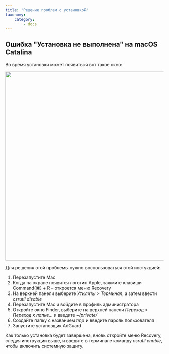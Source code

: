 ```yaml
---
title: 'Решение проблем с установкой'
taxonomy:
    category:
        - docs
---
```


## Ошибка "Установка не выполнена" на macOS Catalina

Во время установки может появиться вот такое окно: 

<img src="https://cdn.adguard.com/public/Adguard/kb/MAC/macerrorscreenRU.png" width="600" />

Для решения этой проблемы нужно воспользоваться этой инстукцией:

1) Перезапустите Mac
2) Когда на экране появится логотип Apple, зажмите клавиши Command(⌘) + R – откроется меню Recovery
3) На верхней панели выберите *Утилиты* > *Терминал*, а затем ввести *csrutil disable*
4) Перезапустите Mac и войдите в профиль администратора
5) Откройте окно Finder, выберите на верхней панели *Переход* > *Переход к папке...* и введите *~/private/*
6) Создайте папку с названием *tmp* и введите пароль пользователя
7) Запустите установщик AdGuard

Как только установка будет завершена, вновь откройте меню Recovery, следуя инструкции выше, и введите в терминале команду *csrutil enable*, чтобы включить системную защиту.
